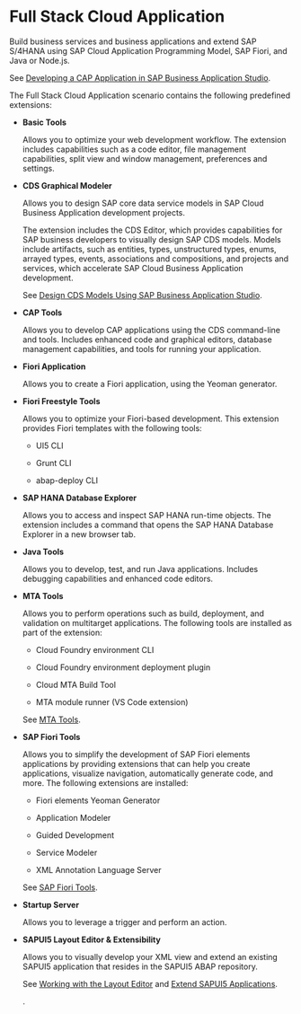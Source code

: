 <!-- loiode0af65a0d764bf3b40d2c2352c08393 -->

# Full Stack Cloud Application

Build business services and business applications and extend SAP S/4HANA using SAP Cloud Application Programming Model, SAP Fiori, and Java or Node.js.

See [Developing a CAP Application in SAP Business Application Studio](https://help.sap.com/viewer/9c36fdb911ae4cadab467a314d9e331f/Cloud/en-US/8a648174036a458688391c3ad7ee7cd5.html).

The Full Stack Cloud Application scenario contains the following predefined extensions:

-   **Basic Tools**

    Allows you to optimize your web development workflow. The extension includes capabilities such as a code editor, file management capabilities, split view and window management, preferences and settings.

-   **CDS Graphical Modeler**

    Allows you to design SAP core data service models in SAP Cloud Business Application development projects.

    The extension includes the CDS Editor, which provides capabilities for SAP business developers to visually design SAP CDS models. Models include artifacts, such as entities, types, unstructured types, enums, arrayed types, events, associations and compositions, and projects and services, which accelerate SAP Cloud Business Application development.

    See [Design CDS Models Using SAP Business Application Studio](https://help.sap.com/viewer/80d8499164f14d90bfd1cb11f961bb94/Cloud/en-US).

-   **CAP Tools**

    Allows you to develop CAP applications using the CDS command-line and tools. Includes enhanced code and graphical editors, database management capabilities, and tools for running your application.

-   **Fiori Application**

    Allows you to create a Fiori application, using the Yeoman generator.

-   **Fiori Freestyle Tools**

    Allows you to optimize your Fiori-based development. This extension provides Fiori templates with the following tools:

    -   UI5 CLI

    -   Grunt CLI

    -   abap-deploy CLI


-   **SAP HANA Database Explorer**

    Allows you to access and inspect SAP HANA run-time objects. The extension includes a command that opens the SAP HANA Database Explorer in a new browser tab.

-   **Java Tools**

    Allows you to develop, test, and run Java applications. Includes debugging capabilities and enhanced code editors.

-   **MTA Tools**

    Allows you to perform operations such as build, deployment, and validation on multitarget applications. The following tools are installed as part of the extension:

    -   Cloud Foundry environment CLI

    -   Cloud Foundry environment deployment plugin

    -   Cloud MTA Build Tool

    -   MTA module runner \(VS Code extension\)


    See [MTA Tools](https://help.sap.com/viewer/209802f55bfd47fcaccecf1241df99f8/Cloud/en-US).

-   **SAP Fiori Tools**

    Allows you to simplify the development of SAP Fiori elements applications by providing extensions that can help you create applications, visualize navigation, automatically generate code, and more. The following extensions are installed:

    -   Fiori elements Yeoman Generator

    -   Application Modeler

    -   Guided Development

    -   Service Modeler

    -   XML Annotation Language Server


    See [SAP Fiori Tools](https://help.sap.com/viewer/product/SAP_FIORI_tools/Latest/en-US).

-   **Startup Server**

    Allows you to leverage a trigger and perform an action.

-   **SAPUI5 Layout Editor & Extensibility**

    Allows you to visually develop your XML view and extend an existing SAPUI5 application that resides in the SAPUI5 ABAP repository.

    See [Working with the Layout Editor](https://help.sap.com/products/SAP%20Business%20Application%20Studio/9d1db9835307451daa8c930fbd9ab264/8fbbaad310eb4712a5d8169331106b25.html?version=Cloud) and [Extend SAPUI5 Applications](https://help.sap.com/docs/SAP%20Business%20Application%20Studio/9d1db9835307451daa8c930fbd9ab264/47c6ad87909b4246a5cbfe42b604207a.html).

    .


